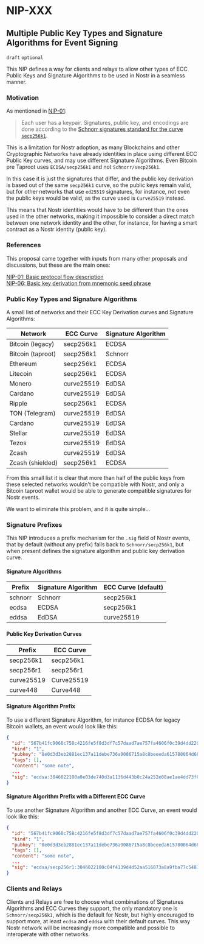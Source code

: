 NIP-XXX
=======

Multiple Public Key Types and Signature Algorithms for Event Signing
-----

`draft` `optional`

This NIP defines a way for clients and relays to allow other types of ECC Public Keys and Signature Algorithms to be used in Nostr in a seamless manner.

### Motivation

As mentioned in [NIP-01](https://github.com/nostr-protocol/nips/blob/master/01.md):

> Each user has a keypair. Signatures, public key, and encodings are done according to the [Schnorr signatures standard for the curve `secp256k1`](https://bips.xyz/340).

This is a limitation for Nostr adoption, as many Blockchains and other Cryptographic Networks have already identities in place using different ECC Public Key curves, and may use different Signature Algorithms. Even Bitcoin pre Taproot uses `ECDSA/secp256k1` and not `Schnorr/secp256k1`.

In this case it is just the signatures that differ, and the public key derivation is based out of the same `secp256k1` curve, so the public keys remain valid, but for other networks that use `ed25519` signatures, for instance, not even the public keys would be valid, as the curve used is `Curve25519` instead.

This means that Nostr identities would have to be different than the ones used in the other networks, making it impossible to consider a direct match between one network identity and the other, for instance, for having a smart contract as a Nostr identity (public key).

### References

This proposal came together with inputs from many other proposals and discussions, but these are the main ones:

[NIP-01: Basic protocol flow description](https://github.com/nostr-protocol/nips/blob/master/01.md)<br>
[NIP-06: Basic key derivation from mnemonic seed phrase](https://github.com/nostr-protocol/nips/blob/master/06.md)

### Public Key Types and Signature Algorithms

A small list of networks and their ECC Key Derivation curves and Signature Algorithms:

| Network | ECC Curve | Signature Algorithm |
|---|---|---|
| Bitcoin (legacy) | secp256k1 | ECDSA |
| Bitcoin (taproot) | secp256k1 | Schnorr |
| Ethereum | secp256k1 | ECDSA |
| Litecoin | secp256k1 | ECDSA |
| Monero | curve25519 | EdDSA |
| Cardano | curve25519 | EdDSA |
| Ripple | secp256k1 | ECDSA |
| TON (Telegram) | curve25519 | EdDSA |
| Cardano | curve25519 | EdDSA |
| Stellar | curve25519 | EdDSA |
| Tezos | curve25519 | EdDSA |
| Zcash | curve25519 | EdDSA |
| Zcash (shielded) | secp256k1 | ECDSA |

From this small list it is clear that more than half of the public keys from these selected networks wouldn't be compatible with Nostr, and only a Bitcoin taproot wallet would be able to generate compatible signatures for Nostr events.

We want to eliminate this problem, and it is quite simple...

### Signature Prefixes

This NIP introduces a prefix mechanism for the `.sig` field of Nostr events, that by default (without any prefix) falls back to `Schnorr/secp256k1`, but when present defines the signature algorithm and public key derivation curve.

#### Signature Algorithms

| Prefix | Signature Algorithm | ECC Curve (default) |
|---|---|---|
| schnorr | Schnorr | secp256k1 |
| ecdsa | ECDSA | secp256k1 |
| eddsa | EdDSA | curve25519 |

#### Public Key Derivation Curves

| Prefix | ECC Curve |
|---|---|
| secp256k1 | secp256k1 |
| secp256r1 | secp256r1 |
| curve25519 | Curve25519 |
| curve448 | Curve448 |

#### Signature Algorithm Prefix

To use a different Signature Algorithm, for instance ECDSA for legacy Bitcoin wallets, an event would look like this:

```json
{
  "id": "567b41fc9060c758c4216fe5f8d3df7c57daad7ae757fa4606f0c39d4dd220ef",
  "kind": "1",
  "pubkey": "8e0d3d3eb2881ec137a11debe736a9086715a8c8beeeda615780064d68bc25dd",
  "tags": [],
  "content": "some note",
  ...
  "sig": "ecdsa:3046022100a0e03de740d3a1136d443b0c24a252e08ae1ae4dd73f0f7dacfdc440c69ce45102210083b5ba4e0f34261b605848ad85ddf585637c7579e58e73058ab3c934a7ca05c2"
}
```

#### Signature Algorithm Prefix with a Different ECC Curve

To use another Signature Algorithm and another ECC Curve, an event would look like this:

```json
{
  "id": "567b41fc9060c758c4216fe5f8d3df7c57daad7ae757fa4606f0c39d4dd220ef",
  "kind": "1",
  "pubkey": "8e0d3d3eb2881ec137a11debe736a9086715a8c8beeeda615780064d68bc25dd",
  "tags": [],
  "content": "some note",
  ...
  "sig": "ecdsa/secp256r1:3046022100c04f4139d4d52aa516873a8a9fba77c54810ade51e7e1720b45934d51a9a1216022100a645e11aa3877f111caf486fbd199781dca85373da504f6eb3690439f7a1a222"
}
```

### Clients and Relays

Clients and Relays are free to choose what combinations of Signatures Algorithms and ECC Curves they support, the only mandatory one is `Schnorr/secp256k1`, which is the default for Nostr, but highly encouraged to support more, at least `ecdsa` and `eddsa` with their default curves. This way Nostr network will be increasingly more compatible and possible to interoperate with other networks.